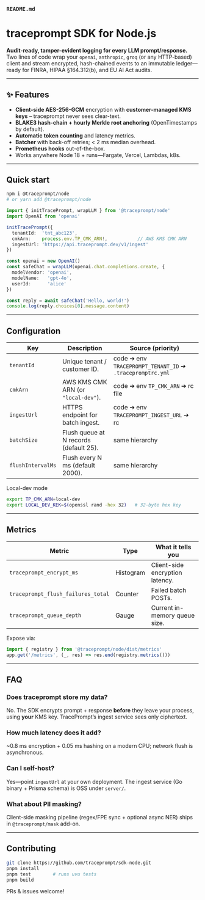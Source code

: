 ### `README.md`

# traceprompt SDK for Node.js

**Audit-ready, tamper-evident logging for every LLM prompt/response.**  
Two lines of code wrap your `openai`, `anthropic`, `groq` (or any HTTP-based) client and stream encrypted, hash-chained events to an immutable ledger—ready for FINRA, HIPAA §164.312(b), and EU AI Act audits.

---

## ✨ Features
* **Client-side AES-256-GCM** encryption with **customer-managed KMS keys** – traceprompt never sees clear-text.
* **BLAKE3 hash-chain + hourly Merkle root anchoring** (OpenTimestamps by default).
* **Automatic token counting** and latency metrics.
* **Batcher** with back-off retries; < 2 ms median overhead.
* **Prometheus hooks** out-of-the-box.
* Works anywhere Node 18 + runs—Fargate, Vercel, Lambdas, k8s.

---

## Quick start

```bash
npm i @traceprompt/node
# or yarn add @traceprompt/node
````

```ts
import { initTracePrompt, wrapLLM } from '@traceprompt/node'
import OpenAI from 'openai'

initTracePrompt({
  tenantId:  'tnt_abc123',
  cmkArn:    process.env.TP_CMK_ARN!,           // AWS KMS CMK ARN
  ingestUrl: 'https://api.traceprompt.dev/v1/ingest'
})

const openai = new OpenAI()
const safeChat = wrapLLM(openai.chat.completions.create, {
  modelVendor: 'openai',
  modelName:   'gpt-4o',
  userId:      'alice'
})

const reply = await safeChat('Hello, world!')
console.log(reply.choices[0].message.content)
```

---

## Configuration

| Key               | Description                            | Source (priority)                                         |
| ----------------- | -------------------------------------- | --------------------------------------------------------- |
| `tenantId`        | Unique tenant / customer ID.           | code ➔ env `TRACEPROMPT_TENANT_ID` ➔ `.tracepromptrc.yml` |
| `cmkArn`          | AWS KMS CMK ARN (or `"local-dev"`).    | code ➔ env `TP_CMK_ARN` ➔ rc file                         |
| `ingestUrl`       | HTTPS endpoint for batch ingest.       | code ➔ env `TRACEPROMPT_INGEST_URL` ➔ rc                  |
| `batchSize`       | Flush queue at N records (default 25). | same hierarchy                                            |
| `flushIntervalMs` | Flush every N ms (default 2000).       | same hierarchy                                            |

Local-dev mode

```bash
export TP_CMK_ARN=local-dev
export LOCAL_DEV_KEK=$(openssl rand -hex 32)   # 32-byte hex key
```

---

## Metrics

| Metric                             | Type      | What it tells you               |
| ---------------------------------- | --------- | ------------------------------- |
| `traceprompt_encrypt_ms`           | Histogram | Client-side encryption latency. |
| `traceprompt_flush_failures_total` | Counter   | Failed batch POSTs.             |
| `traceprompt_queue_depth`          | Gauge     | Current in-memory queue size.   |

Expose via:

```ts
import { registry } from '@traceprompt/node/dist/metrics'
app.get('/metrics', (_, res) => res.end(registry.metrics()))
```

---

## FAQ

### Does traceprompt store my data?

No. The SDK encrypts prompt + response **before** they leave your process, using **your** KMS key. TracePrompt’s ingest service sees only ciphertext.

### How much latency does it add?

\~0.8 ms encryption + 0.05 ms hashing on a modern CPU; network flush is asynchronous.

### Can I self-host?

Yes—point `ingestUrl` at your own deployment. The ingest service (Go binary + Prisma schema) is OSS under `server/`.

### What about PII masking?

Client-side masking pipeline (regex/FPE sync + optional async NER) ships in `@traceprompt/mask` add-on.

---

## Contributing

```bash
git clone https://github.com/traceprompt/sdk-node.git
pnpm install
pnpm test        # runs uvu tests
pnpm build
```

PRs & issues welcome!
